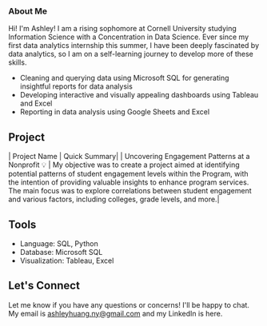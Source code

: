 ### About Me

Hi! I'm Ashley! I am a rising sophomore at Cornell University studying Information Science with a Concentration in Data Science. Ever since my first data analytics internship this summer, I have been deeply fascinated by data analytics, so I am on a self-learning journey to develop more of these skills.

- Cleaning and querying data using Microsoft SQL for generating insightful reports for data analysis
- Developing interactive and visually appealing dashboards using Tableau and Excel
- Reporting in data analysis using Google Sheets and Excel

## Project

| Project Name  | Quick Summary| 
| Uncovering Engagement Patterns at a Nonprofit 💡 | My objective was to create a project aimed at identifying potential patterns of student engagement levels within the Program, with the intention of providing valuable insights to enhance program services. The main focus was to explore correlations between student engagement and various factors, including colleges, grade levels, and more.|

## Tools

- Language: SQL, Python
- Database: Microsoft SQL
- Visualization: Tableau, Excel

## Let's Connect

Let me know if you have any questions or concerns! I'll be happy to chat. My email is ashleyhuang.ny@gmail.com and my LinkedIn is here.
